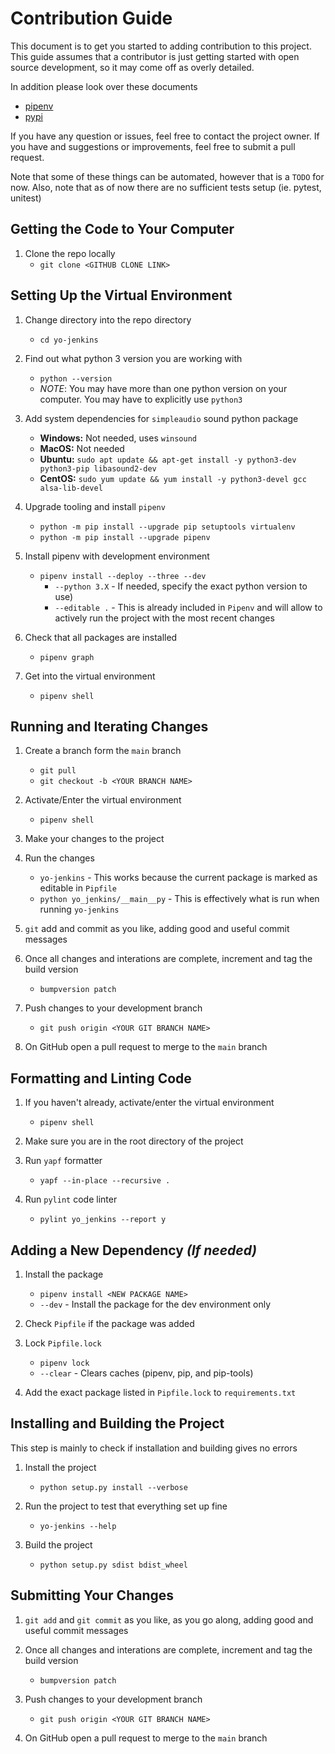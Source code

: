 # Contribution Guide

This document is to get you started to adding contribution to this project.
This guide assumes that a contributor is just getting started with open source
development, so it may come off as overly detailed.

In addition please look over these documents
- [pipenv](pipenv.md)
- [pypi](pypi.md)

If you have any question or issues, feel free to contact the project owner.
If you have and suggestions or improvements, feel free to submit a pull request.

Note that some of these things can be automated, however that is a `TODO` for now.
Also, note that as of now there are no sufficient tests setup (ie. pytest, unitest)


## Getting the Code to Your Computer
1. Clone the repo locally
    - `git clone <GITHUB CLONE LINK>`


## Setting Up the Virtual Environment


1. Change directory into the repo directory
    - `cd yo-jenkins`

2. Find out what python 3 version you are working with
    - `python --version`
    - *NOTE*: You may have more than one python version on your computer. You may have to explicitly use `python3`

3. Add system dependencies for `simpleaudio` sound python package
    - **Windows:** Not needed, uses `winsound`
    - **MacOS:** Not needed
    - **Ubuntu:** `sudo apt update && apt-get install -y python3-dev python3-pip libasound2-dev`
    - **CentOS:** `sudo yum update && yum install -y python3-devel gcc alsa-lib-devel`

4. Upgrade tooling and install `pipenv`
    - `python -m pip install --upgrade pip setuptools virtualenv`
    - `python -m pip install --upgrade pipenv`

5. Install pipenv with development environment
    - `pipenv install --deploy --three --dev`
      -  `--python 3.X` - If needed, specify the exact python version to use)
      -  `--editable .` - This is already included in `Pipenv` and will allow to actively run the project with the most recent changes

6. Check that all packages are installed
    - `pipenv graph`

7. Get into the virtual environment
    - `pipenv shell`




## Running and Iterating Changes
1. Create a branch form the `main` branch
    - `git pull`
    - `git checkout -b <YOUR BRANCH NAME>`

2. Activate/Enter the virtual environment
    - `pipenv shell`

3. Make your changes to the project

4. Run the changes
    - `yo-jenkins` - This works because the current package is marked as editable in `Pipfile`
    - `python yo_jenkins/__main__py` - This is effectively what is run when running `yo-jenkins`

5. `git` add and commit as you like, adding good and useful commit messages

6. Once all changes and interations are complete, increment and tag the build version
    - `bumpversion patch`

6. Push changes to your development branch
    - `git push origin <YOUR GIT BRANCH NAME>`

7. On GitHub open a pull request to merge to the `main` branch



## Formatting and Linting Code
1. If you haven't already, activate/enter the virtual environment
    - `pipenv shell`

2. Make sure you are in the root directory of the project

3. Run `yapf` formatter
    - `yapf --in-place --recursive .`

3. Run `pylint` code linter
    - `pylint yo_jenkins --report y`


## Adding a New Dependency *(If needed)*

1. Install the package
    -  `pipenv install <NEW PACKAGE NAME>`
    - `--dev` - Install the package for the dev environment only

2. Check `Pipfile` if the package was added
   
3. Lock `Pipfile.lock`
    - `pipenv lock`
    - `--clear` - Clears caches (pipenv, pip, and pip-tools)

4. Add the exact package listed in `Pipfile.lock` to `requirements.txt`


## Installing and Building the Project

This step is mainly to check if installation and building gives no errors

1. Install the project
    - `python setup.py install --verbose`

2. Run the project to test that everything set up fine
    - `yo-jenkins --help`

3. Build the project
    - `python setup.py sdist bdist_wheel`


## Submitting Your Changes

1. `git add` and `git commit` as you like, as you go along, adding good and useful commit messages

2. Once all changes and interations are complete, increment and tag the build version
    - `bumpversion patch`

3. Push changes to your development branch
    - `git push origin <YOUR GIT BRANCH NAME>`

4. On GitHub open a pull request to merge to the `main` branch
